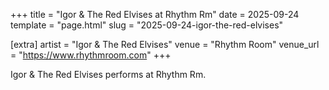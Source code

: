 +++
title = "Igor & The Red Elvises at Rhythm Rm"
date = 2025-09-24
template = "page.html"
slug = "2025-09-24-igor-the-red-elvises"

[extra]
artist = "Igor & The Red Elvises"
venue = "Rhythm Room"
venue_url = "https://www.rhythmroom.com"
+++

Igor & The Red Elvises performs at Rhythm Rm.
